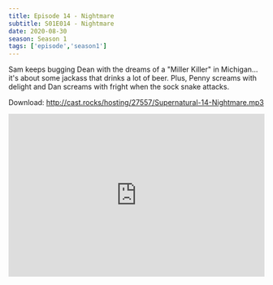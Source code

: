 ```yaml
---
title: Episode 14 - Nightmare
subtitle: S01E014 - Nightmare
date: 2020-08-30
season: Season 1
tags: ['episode','season1']
---
```


Sam keeps bugging Dean with the dreams of a "Miller Killer" in Michigan... it's about some jackass that drinks a lot of beer.  Plus, Penny screams with delight and Dan screams with fright when the sock snake attacks.

Download: <a href="http://cast.rocks/hosting/27557/Supernatural-14-Nightmare.mp3" Alt="Episode 14 - Nightmare">http://cast.rocks/hosting/27557/Supernatural-14-Nightmare.mp3</a>

<iframe src="https://cast.rocks/player/27557/Supernatural-14-Nightmare.mp3?episodeTitle=Episode%2014%20-%20Nightmare&podcastTitle=Couple%20of%20Idjits&episodeDate=August%2030th%2C%202020&imageURL=https%3A%2F%2Fcast.rocks%2Fhosting%2F27557%2Ffeeds%2FCAURZ.jpg" style="border: none; min-height: 265px; max-height: 320px; max-width: 558px; min-width: 270px; width: 100%; height: 100%;" scrollbars="no"></iframe>
